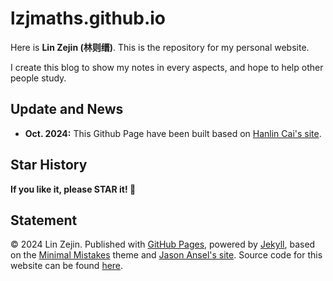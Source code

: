 # lzjmaths.github.io


Here is **Lin Zejin (林则缙)**. This is the repository for my personal website.

I create this blog to show my notes in every aspects, and hope to help other people study.

## Update and News

- **Oct. 2024:** This Github Page have been built based on [Hanlin Cai's site](https://github.com/GuangLun2000/GuangLun2000.github.io).

## Star History

**If you like it, please STAR it! 🥰**


## Statement

© 2024 Lin Zejin. Published with [GitHub Pages](https://pages.github.com/), powered by [Jekyll](https://jekyllrb.com/), based on the [Minimal Mistakes](https://mademistakes.com/) theme and [Jason Ansel's site](https://github.com/jansel/jansel.github.io). Source code for this website can be found [here](https://github.com/lzjmaths/lzjmaths.github.io).
